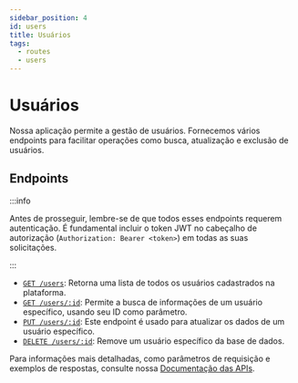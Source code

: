 ```yaml
---
sidebar_position: 4
id: users
title: Usuários
tags:
  - routes
  - users
---
```


# Usuários

Nossa aplicação permite a gestão de usuários. Fornecemos vários endpoints para facilitar operações como busca, atualização e exclusão de usuários.

## Endpoints

:::info

Antes de prosseguir, lembre-se de que todos esses endpoints requerem autenticação. É fundamental incluir o token JWT no cabeçalho de autorização (`Authorization: Bearer <token>`) em todas as suas solicitações.

:::

- [`GET /users`](/api/buscar-usuarios): Retorna uma lista de todos os usuários cadastrados na plataforma.
- [`GET /users/:id`](/api/buscar-usuario-por-id): Permite a busca de informações de um usuário específico, usando seu ID como parâmetro.
- [`PUT /users/:id`](/api/atualizar-usuario): Este endpoint é usado para atualizar os dados de um usuário específico.
- [`DELETE /users/:id`](/api/excluir-usuario): Remove um usuário específico da base de dados.

Para informações mais detalhadas, como parâmetros de requisição e exemplos de respostas, consulte nossa [Documentação das APIs](/api).
